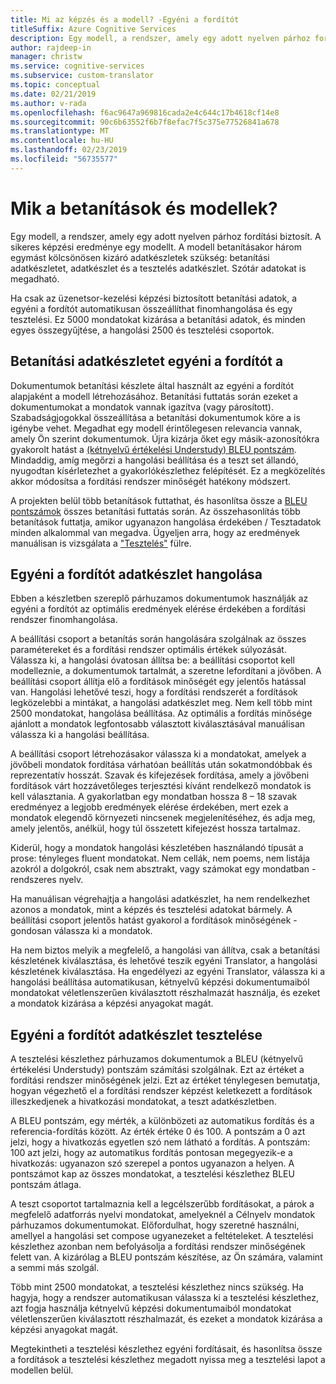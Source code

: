 ```yaml
---
title: Mi az képzés és a modell? -Egyéni a fordítót
titleSuffix: Azure Cognitive Services
description: Egy modell, a rendszer, amely egy adott nyelven párhoz fordítási biztosít. A sikeres képzési eredménye egy modellt. A modell betanításakor három egymást kölcsönösen kizáró adatkészletek szükségesek betanítási adatkészletet, adatkészlet hangolása és tesztelés az adatkészletet.
author: rajdeep-in
manager: christw
ms.service: cognitive-services
ms.subservice: custom-translator
ms.topic: conceptual
ms.date: 02/21/2019
ms.author: v-rada
ms.openlocfilehash: f6ac9647a969816cada2e4c644c17b4618cf14e8
ms.sourcegitcommit: 90c6b63552f6b7f8efac7f5c375e77526841a678
ms.translationtype: MT
ms.contentlocale: hu-HU
ms.lasthandoff: 02/23/2019
ms.locfileid: "56735577"
---
```

# <a name="what-are-trainings-and-models"></a>Mik a betanítások és modellek?

Egy modell, a rendszer, amely egy adott nyelven párhoz fordítási biztosít.
A sikeres képzési eredménye egy modellt. A modell betanításakor három egymást kölcsönösen kizáró adatkészletek szükség: betanítási adatkészletet, adatkészlet és a tesztelés adatkészlet. Szótár adatokat is megadható.

Ha csak az üzenetsor-kezelési képzési biztosított betanítási adatok, a egyéni a fordítót automatikusan összeállíthat finomhangolása és egy tesztelési. Ez 5000 mondatokat kizárása a betanítási adatok, és minden egyes összegyűjtése, a hangolási 2500 és tesztelési csoportok.

## <a name="training-dataset-for-custom-translator"></a>Betanítási adatkészletet egyéni a fordítót a

Dokumentumok betanítási készlete által használt az egyéni a fordítót alapjaként a modell létrehozásához. Betanítási futtatás során ezeket a dokumentumokat a mondatok vannak igazítva (vagy párosított). Szabadságjogokkal összeállítása a betanítási dokumentumok köre a is igénybe vehet. Megadhat egy modell érintőlegesen relevancia vannak, amely Ön szerint dokumentumok. Újra kizárja őket egy másik-azonosítókra gyakorolt hatást a [(kétnyelvű értékelési Understudy) BLEU pontszám](what-is-bleu-score.md). Mindaddig, amíg megőrzi a hangolási beállítása és a teszt set állandó, nyugodtan kísérletezhet a gyakorlókészlethez felépítését. Ez a megközelítés akkor módosítsa a fordítási rendszer minőségét hatékony módszert.

A projekten belül több betanítások futtathat, és hasonlítsa össze a [BLEU pontszámok](what-is-bleu-score.md) összes betanítási futtatás során. Az összehasonlítás több betanítások futtatja, amikor ugyanazon hangolása érdekében / Tesztadatok minden alkalommal van megadva. Ügyeljen arra, hogy az eredmények manuálisan is vizsgálata a ["Tesztelés"](how-to-view-system-test-results.md) fülre.

## <a name="tuning-dataset-for-custom-translator"></a>Egyéni a fordítót adatkészlet hangolása

Ebben a készletben szereplő párhuzamos dokumentumok használják az egyéni a fordítót az optimális eredmények elérése érdekében a fordítási rendszer finomhangolása.

A beállítási csoport a betanítás során hangolására szolgálnak az összes paramétereket és a fordítási rendszer optimális értékek súlyozását. Válassza ki, a hangolási óvatosan állítsa be: a beállítási csoportot kell modelleznie, a dokumentumok tartalmát, a szeretne lefordítani a jövőben. A beállítási csoport állítja elő a fordítások minőségét egy jelentős hatással van. Hangolási lehetővé teszi, hogy a fordítási rendszerét a fordítások legközelebbi a mintákat, a hangolási adatkészlet meg. Nem kell több mint 2500 mondatokat, hangolása beállítása. Az optimális a fordítás minősége ajánlott a mondatok legfontosabb választott kiválasztásával manuálisan válassza ki a hangolási beállítása.

A beállítási csoport létrehozásakor válassza ki a mondatokat, amelyek a jövőbeli mondatok fordítása várhatóan beállítás után sokatmondóbbak és reprezentatív hosszát. Szavak és kifejezések fordítása, amely a jövőbeni fordítások várt hozzávetőleges terjesztési kívánt rendelkező mondatok is kell választania. A gyakorlatban egy mondatban hossza 8 – 18 szavak eredményez a legjobb eredmények elérése érdekében, mert ezek a mondatok elegendő környezeti nincsenek megjelenítéséhez, és adja meg, amely jelentős, anélkül, hogy túl összetett kifejezést hossza tartalmaz.

Kiderül, hogy a mondatok hangolási készletében használandó típusát a prose: tényleges fluent mondatokat. Nem cellák, nem poems, nem listája azokról a dolgokról, csak nem absztrakt, vagy számokat egy mondatban - rendszeres nyelv.

Ha manuálisan végrehajtja a hangolási adatkészlet, ha nem rendelkezhet azonos a mondatok, mint a képzés és tesztelési adatokat bármely. A beállítási csoport jelentős hatást gyakorol a fordítások minőségének - gondosan válassza ki a mondatok.

Ha nem biztos melyik a megfelelő, a hangolási van állítva, csak a betanítási készletének kiválasztása, és lehetővé teszik egyéni Translator, a hangolási készletének kiválasztása. Ha engedélyezi az egyéni Translator, válassza ki a hangolási beállítása automatikusan, kétnyelvű képzési dokumentumaiból mondatokat véletlenszerűen kiválasztott részhalmazát használja, és ezeket a mondatok kizárása a képzési anyagokat magát.

## <a name="testing-dataset-for-custom-translator"></a>Egyéni a fordítót adatkészlet tesztelése

A tesztelési készlethez párhuzamos dokumentumok a BLEU (kétnyelvű értékelési Understudy) pontszám számítási szolgálnak. Ezt az értéket a fordítási rendszer minőségének jelzi. Ezt az értéket ténylegesen bemutatja, hogyan végezhető el a fordítási rendszer képzést keletkezett a fordítások illeszkedjenek a hivatkozási mondatokat, a teszt adatkészletben.

A BLEU pontszám, egy mérték, a különbözeti az automatikus fordítás és a referencia-fordítás között. Az érték értéke 0 és 100. A pontszám a 0 azt jelzi, hogy a hivatkozás egyetlen szó nem látható a fordítás. A pontszám: 100 azt jelzi, hogy az automatikus fordítás pontosan megegyezik-e a hivatkozás: ugyanazon szó szerepel a pontos ugyanazon a helyen. A pontszámot kap az összes mondatokat, a tesztelési készlethez BLEU pontszám átlaga.

A teszt csoportot tartalmaznia kell a legcélszerűbb fordításokat, a párok a megfelelő adatforrás nyelvi mondatokat, amelyeknél a Célnyelv mondatok párhuzamos dokumentumokat. Előfordulhat, hogy szeretné használni, amellyel a hangolási set compose ugyanezeket a feltételeket. A tesztelési készlethez azonban nem befolyásolja a fordítási rendszer minőségének felett van. A kizárólag a BLEU pontszám készítése, az Ön számára, valamint a semmi más szolgál.

Több mint 2500 mondatokat, a tesztelési készlethez nincs szükség. Ha hagyja, hogy a rendszer automatikusan válassza ki a tesztelési készlethez, azt fogja használja kétnyelvű képzési dokumentumaiból mondatokat véletlenszerűen kiválasztott részhalmazát, és ezeket a mondatok kizárása a képzési anyagokat magát.

Megtekintheti a tesztelési készlethez egyéni fordításait, és hasonlítsa össze a fordítások a tesztelési készlethez megadott nyissa meg a tesztelési lapot a modellen belül.
